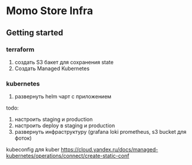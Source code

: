 # Momo Store Infra

## Getting started

### terraform
1. создать S3 бакет для сохранения state
2. Создать Managed Kubernetes

### kubernetes
1. развернуть helm чарт с приложением

todo:
1. настроить staging и production
2. настроить deploy в staging и production
3. развернуть инфраструктуру (grafana loki prometheus, s3 bucket для фоток)

kubeconfig для kuber https://cloud.yandex.ru/docs/managed-kubernetes/operations/connect/create-static-conf
